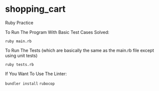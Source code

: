 # shopping_cart
Ruby Practice

To Run The Program With Basic Test Cases Solved:

  `ruby main.rb`

To Run The Tests (which are basically the same as the main.rb file except using unit tests)

  `ruby tests.rb`

If You Want To Use The Linter:

   `bundler install`
   `rubocop`
